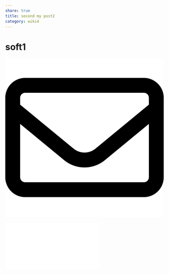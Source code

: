 ```yaml
---
share: true
title: second my post2
category: wiki4
---
```



# soft1

![eeee | center | 200](../_Files_/pic-1.svg)

![new post](../wiki3/boolean,-date,-duration,-file-link.md#top1)


